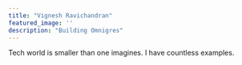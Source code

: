 ```yaml
---
title: "Vignesh Ravichandran"
featured_image: ''
description: "Building Omnigres"
---
```


Tech world is smaller than one imagines. I have countless examples.
